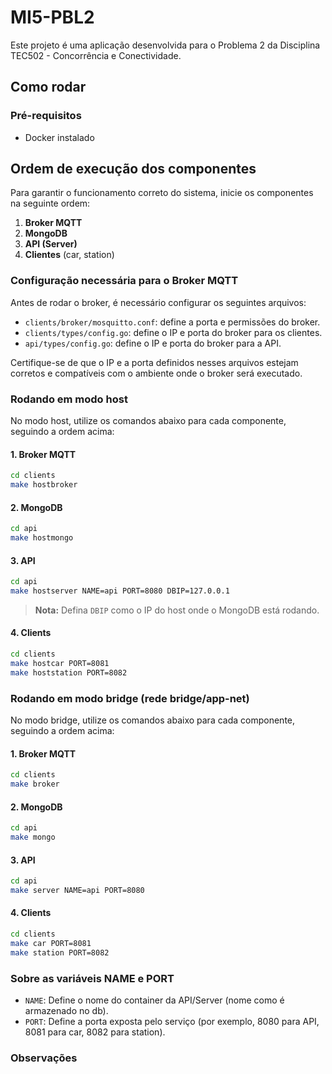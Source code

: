 # MI5-PBL2

Este projeto é uma aplicação desenvolvida para o Problema 2 da Disciplina TEC502 - Concorrência e Conectividade.

## Como rodar

### Pré-requisitos

- Docker instalado

## Ordem de execução dos componentes

Para garantir o funcionamento correto do sistema, inicie os componentes na seguinte ordem:

1. **Broker MQTT**
2. **MongoDB**
3. **API (Server)**
4. **Clientes** (car, station)

### Configuração necessária para o Broker MQTT

Antes de rodar o broker, é necessário configurar os seguintes arquivos:

- `clients/broker/mosquitto.conf`: define a porta e permissões do broker.
- `clients/types/config.go`: define o IP e porta do broker para os clientes.
- `api/types/config.go`: define o IP e porta do broker para a API.

Certifique-se de que o IP e a porta definidos nesses arquivos estejam corretos e compatíveis com o ambiente onde o broker será executado.

### Rodando em modo **host**

No modo host, utilize os comandos abaixo para cada componente, seguindo a ordem acima:

#### 1. Broker MQTT

```bash
cd clients
make hostbroker
```

#### 2. MongoDB

```bash
cd api
make hostmongo
```

#### 3. API

```bash
cd api
make hostserver NAME=api PORT=8080 DBIP=127.0.0.1
```
> **Nota:** Defina `DBIP` como o IP do host onde o MongoDB está rodando.

#### 4. Clients

```bash
cd clients
make hostcar PORT=8081
make hoststation PORT=8082
```

### Rodando em modo **bridge** (rede bridge/app-net)

No modo bridge, utilize os comandos abaixo para cada componente, seguindo a ordem acima:

#### 1. Broker MQTT

```bash
cd clients
make broker
```

#### 2. MongoDB

```bash
cd api
make mongo
```

#### 3. API

```bash
cd api
make server NAME=api PORT=8080
```

#### 4. Clients

```bash
cd clients
make car PORT=8081
make station PORT=8082
```

### Sobre as variáveis NAME e PORT

- `NAME`: Define o nome do container da API/Server (nome como é armazenado no db).
- `PORT`: Define a porta exposta pelo serviço (por exemplo, 8080 para API, 8081 para car, 8082 para station).

### Observações


